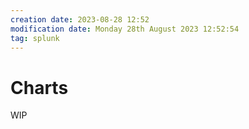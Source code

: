 ```yaml
---
creation date: 2023-08-28 12:52
modification date: Monday 28th August 2023 12:52:54
tag: splunk
---
```

# Charts

WIP